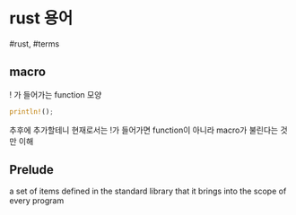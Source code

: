 # rust 용어

#rust, #terms

## macro

! 가 들어가는 function 모양

```rust
println!();
```

추후에 추가할테니 현재로서는 !가 들어가면 function이 아니라 macro가 불린다는 것만 이해

## Prelude

a set of items defined in the standard library that it brings into the scope of every program
